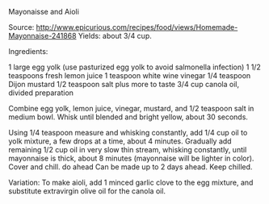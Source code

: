Mayonaisse and Aioli

Source: http://www.epicurious.com/recipes/food/views/Homemade-Mayonnaise-241868
Yields: about 3/4 cup.

Ingredients:

1 large egg yolk (use pasturized egg yolk to avoid salmonella infection)
1 1/2 teaspoons fresh lemon juice
1 teaspoon white wine vinegar
1/4 teaspoon Dijon mustard
1/2 teaspoon salt plus more to taste
3/4 cup canola oil, divided
preparation

Combine egg yolk, lemon juice, vinegar, mustard, and 1/2 teaspoon salt in medium bowl. Whisk until blended and bright yellow, about 30 seconds.

Using 1/4 teaspoon measure and whisking constantly, add 1/4 cup oil to yolk mixture, a few drops at a time, about 4 minutes. Gradually add remaining 1/2 cup oil in very slow thin stream, whisking constantly, until mayonnaise is thick, about 8 minutes (mayonnaise will be lighter in color). Cover and chill. do ahead Can be made up to 2 days ahead. Keep chilled.

Variation:
To make aioli, add 1 minced garlic clove to the egg mixture, and substitute extravirgin olive oil for the canola oil.

